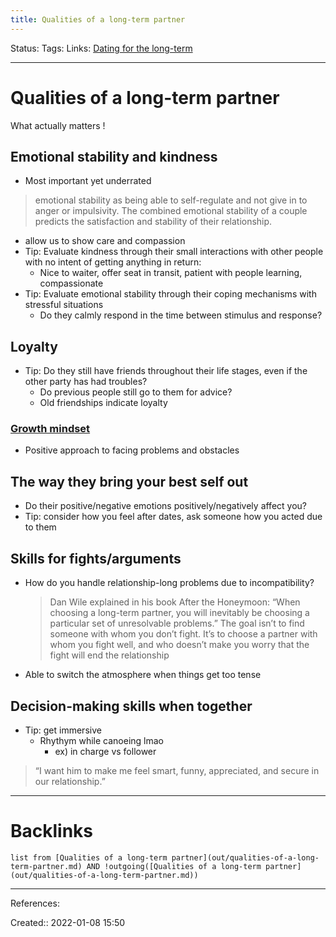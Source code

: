```yaml
---
title: Qualities of a long-term partner
---
```

Status: 
Tags: 
Links: [Dating for the long-term](out/dating-for-the-long-term.md)
___
# Qualities of a long-term partner
What actually matters !
## Emotional stability and kindness
- Most important yet underrated
> emotional stability as being able to self-regulate and not give in to anger or impulsivity. The combined emotional stability of a couple predicts the satisfaction and stability of their relationship.
- allow us to show care and compassion
- Tip: Evaluate kindness through their small interactions with other people with no intent of getting anything in return:
	- Nice to waiter, offer seat in transit, patient with people learning, compassionate
- Tip: Evaluate emotional stability through their coping mechanisms with stressful situations
	- Do they calmly respond in the time between stimulus and response?
## Loyalty
- Tip: Do they still have friends throughout their life stages, even if the other party has had troubles?
	- Do previous people still go to them for advice?
	- Old friendships indicate loyalty
### [Growth mindset](out/growth-mindset.md)
- Positive approach to facing problems and obstacles
## The way they bring your best self out
- Do their positive/negative emotions positively/negatively affect you?
- Tip: consider how you feel after dates, ask someone how you acted due to them
## Skills for fights/arguments
- How do you handle relationship-long problems due to incompatibility?
	> Dan Wile explained in his book After the Honeymoon: “When choosing a long-term partner, you will inevitably be choosing a particular set of unresolvable problems.” The goal isn’t to find someone with whom you don’t fight. It’s to choose a partner with whom you fight well, and who doesn’t make you worry that the fight will end the relationship
- Able to switch the atmosphere when things get too tense
## Decision-making skills when together
- Tip: get immersive
	- Rhythym while canoeing lmao
		- ex) in charge vs follower
> “I want him to make me feel smart, funny, appreciated, and secure in our relationship.”
___
# Backlinks
```dataview
list from [Qualities of a long-term partner](out/qualities-of-a-long-term-partner.md) AND !outgoing([Qualities of a long-term partner](out/qualities-of-a-long-term-partner.md))
```
___
References:

Created:: 2022-01-08 15:50
